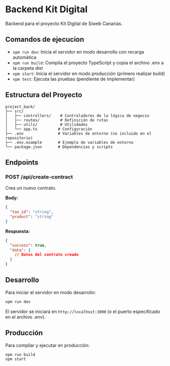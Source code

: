 # Backend Kit Digital

Backend para el proyecto Kit Digital de Siweb Canarias.

## Comandos de ejecucion

- `npm run dev`: Inicia el servidor en modo desarrollo con recarga automática
- `npm run build`: Compila el proyecto TypeScript y copia el archivo .env a la carpeta dist
- `npm start`: Inicia el servidor en modo producción (primero realizar build)
- `npm test`: Ejecuta las pruebas (pendiente de implementar)

## Estructura del Proyecto

```
project_back/
├── src/
│   ├── controllers/    # Controladores de la lógica de negocio
│   ├── routes/         # Definición de rutas
│   ├── utils/          # Utilidades
│   └── app.ts         # Configuración
├── .env               # Variables de entorno (no incluido en el repositorio)
├── .env.example       # Ejemplo de variables de entorno
└── package.json       # Dependencias y scripts
```

## Endpoints

### POST /api/create-contract
Crea un nuevo contrato.

**Body:**
```json
{
  "tax_id": "string",
  "product": "string"
}
```

**Respuesta:**
```json
{
  "success": true,
  "data": {
    // Datos del contrato creado
  }
}
```

## Desarrollo

Para iniciar el servidor en modo desarrollo:
```bash
npm run dev
```

El servidor se iniciará en `http://localhost:3000` (o el puerto especificado en el archivo .env).

## Producción

Para compilar y ejecutar en producción:
```bash
npm run build
npm start
```
